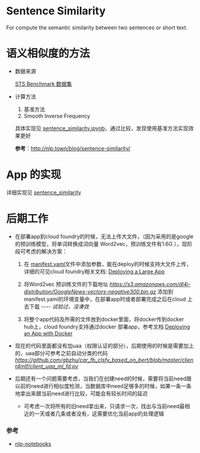 # Sentence Similarity

For compute the semantic similarity between two sentences or short text.

# 语义相似度的方法

* 数据来源

    [STS Benchmark 数据集](http://ixa2.si.ehu.es/stswiki/index.php/STSbenchmark)

* 计算方法

    1. 基准方法
    2. Smooth Inverse Frequency

    
    具体实现见 [sentence_similarity.ipynb](./sentence_similarity.ipynb)，通过比较，发现使用基准方法实现效果更好

    **参考**：http://nlp.town/blog/sentence-similarity/

# App 的实现

详细实现见 [sentence_similarity](./sentence_similarity.py)

# 后期工作

* 在部署app到cloud foundry的时候，无法上传大文件，（因为采用的是google 的预训练模型，将单词转换成词向量 Word2vec，预训练文件有1.6G ），现阶段可考虑的解决方案：

    1. 在 [manifest.yaml](./manifest.yaml)文件中添加参数，能在deploy的时候支持大文件上传，详细的可见cloud foundry相关文档: [Deploying a Large App](https://docs.cloudfoundry.org/devguide/deploy-apps/large-app-deploy.html)

    2. 将Word2vec 预训练文件的下载地址 *https://s3.amazonaws.com/dl4j-distribution/GoogleNews-vectors-negative300.bin.gz* 添加到 manifest.yaml的环境变量中，在部署app时或者部署完成之后在cloud 上去下载 ---- *试验过，没凑效*

    3. 将整个app代码及所需的文件放到docker里面，将docker传到docker hub上，cloud foundry支持通过docker 部署app，参考文档 [Deploying an App with Docker](https://docs.cloudfoundry.org/devguide/deploy-apps/push-docker.html)

* 现在的代码里面都没有加uaa（权限认证的部分），后期使用的时候是需要加上的，uaa部分可参考之前自动分类的代码 *https://github.com/gbzhu/car_fb_clsfy_based_on_bert/blob/master/client4mlf/client_uaa_ml_fd.py*

* 后期还有一个问题需要考虑，当我们在创建need的时候，需要将当前need跟以前的need进行相似度检测，当数据库中need足够多的时候，如果一条一条地拿出来跟当前need进行比较，可能会有较长时间的延迟
    - 可考虑一次将所有的旧need拿出来，只请求一次，找出与当前need最相近的一天或者几条或者没有，这需要优化当前app的处理逻辑

### 参考

* [nlp-notebooks](https://github.com/nlptown/nlp-notebooks)
